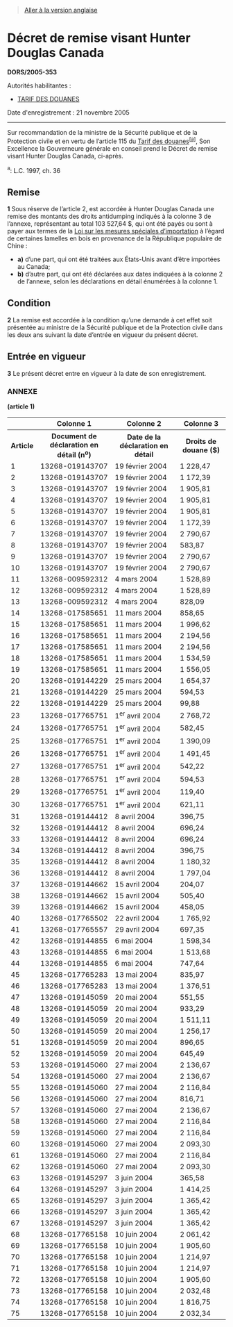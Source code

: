 > [Aller à la version anglaise](/en/Regulations/Statutory%20Orders%20and%20Regulations/2005/353.md)

# Décret de remise visant Hunter Douglas Canada

**DORS/2005-353**

Autorités habilitantes : 
- [TARIF DES DOUANES](/fr/Lois/Lois%20du%20Canada/1997/ch.%2036.md)

Date d'enregistrement : 21 novembre 2005

----------

Sur recommandation de la ministre de la Sécurité publique et de la Protection civile et en vertu de l’article 115 du [Tarif des douanes](/fr/Lois/Lois%20du%20Canada/1997/ch.%2036.md)<sup><a href='#footnotea_f'>[a]</a></sup>, Son Excellence la Gouverneure générale en conseil prend le Décret de remise visant Hunter Douglas Canada, ci-après.

<a name='footnotea_f'><sup>a</sup></a>: L.C. 1997, ch. 36<br />




## Remise


**1** Sous réserve de l’article 2, est accordée à Hunter Douglas Canada une remise des montants des droits antidumping indiqués à la colonne 3 de l’annexe, représentant au total 103 527,64 $, qui ont été payés ou sont à payer aux termes de la [Loi sur les mesures spéciales d’importation](/fr/Lois/Lois%20révisées%20du%20Canada/S/S-15.md) à l’égard de certaines lamelles en bois en provenance de la République populaire de Chine :
- **a)** d’une part, qui ont été traitées aux États-Unis avant d’être importées au Canada;
- **b)** d’autre part, qui ont été déclarées aux dates indiquées à la colonne 2 de l’annexe, selon les déclarations en détail énumérées à la colonne 1.




## Condition


**2** La remise est accordée à la condition qu’une demande à cet effet soit présentée au ministre de la Sécurité publique et de la Protection civile dans les deux ans suivant la date d’entrée en vigueur du présent décret.




## Entrée en vigueur


**3** Le présent décret entre en vigueur à la date de son enregistrement.




### **ANNEXE** 
**(article 1)**
<table>
<tr>
<th></th>
<th>Colonne 1</th>
<th>Colonne 2</th>
<th>Colonne 3</th>
</tr>
<tr>
<th>Article</th>
<th>Document de déclaration en détail (n<sup>o</sup>)</th>
<th>Date de la déclaration en détail</th>
<th>Droits de douane ($)</th>
</tr>
<tr>
<td>1</td>
<td>13268-019143707</td>
<td>19 février 2004</td>
<td>1 228,47</td>
</tr>
<tr>
<td>2</td>
<td>13268-019143707</td>
<td>19 février 2004</td>
<td>1 172,39</td>
</tr>
<tr>
<td>3</td>
<td>13268-019143707</td>
<td>19 février 2004</td>
<td>1 905,81</td>
</tr>
<tr>
<td>4</td>
<td>13268-019143707</td>
<td>19 février 2004</td>
<td>1 905,81</td>
</tr>
<tr>
<td>5</td>
<td>13268-019143707</td>
<td>19 février 2004</td>
<td>1 905,81</td>
</tr>
<tr>
<td>6</td>
<td>13268-019143707</td>
<td>19 février 2004</td>
<td>1 172,39</td>
</tr>
<tr>
<td>7</td>
<td>13268-019143707</td>
<td>19 février 2004</td>
<td>2 790,67</td>
</tr>
<tr>
<td>8</td>
<td>13268-019143707</td>
<td>19 février 2004</td>
<td>583,87</td>
</tr>
<tr>
<td>9</td>
<td>13268-019143707</td>
<td>19 février 2004</td>
<td>2 790,67</td>
</tr>
<tr>
<td>10</td>
<td>13268-019143707</td>
<td>19 février 2004</td>
<td>2 790,67</td>
</tr>
<tr>
<td>11</td>
<td>13268-009592312</td>
<td>4 mars 2004</td>
<td>1 528,89</td>
</tr>
<tr>
<td>12</td>
<td>13268-009592312</td>
<td>4 mars 2004</td>
<td>1 528,89</td>
</tr>
<tr>
<td>13</td>
<td>13268-009592312</td>
<td>4 mars 2004</td>
<td>828,09</td>
</tr>
<tr>
<td>14</td>
<td>13268-017585651</td>
<td>11 mars 2004</td>
<td>858,65</td>
</tr>
<tr>
<td>15</td>
<td>13268-017585651</td>
<td>11 mars 2004</td>
<td>1 996,62</td>
</tr>
<tr>
<td>16</td>
<td>13268-017585651</td>
<td>11 mars 2004</td>
<td>2 194,56</td>
</tr>
<tr>
<td>17</td>
<td>13268-017585651</td>
<td>11 mars 2004</td>
<td>2 194,56</td>
</tr>
<tr>
<td>18</td>
<td>13268-017585651</td>
<td>11 mars 2004</td>
<td>1 534,59</td>
</tr>
<tr>
<td>19</td>
<td>13268-017585651</td>
<td>11 mars 2004</td>
<td>1 556,05</td>
</tr>
<tr>
<td>20</td>
<td>13268-019144229</td>
<td>25 mars 2004</td>
<td>1 654,37</td>
</tr>
<tr>
<td>21</td>
<td>13268-019144229</td>
<td>25 mars 2004</td>
<td>594,53</td>
</tr>
<tr>
<td>22</td>
<td>13268-019144229</td>
<td>25 mars 2004</td>
<td>99,88</td>
</tr>
<tr>
<td>23</td>
<td>13268-017765751</td>
<td>1<sup>er</sup> avril 2004</td>
<td>2 768,72</td>
</tr>
<tr>
<td>24</td>
<td>13268-017765751</td>
<td>1<sup>er</sup> avril 2004</td>
<td>582,45</td>
</tr>
<tr>
<td>25</td>
<td>13268-017765751</td>
<td>1<sup>er</sup> avril 2004</td>
<td>1 390,09</td>
</tr>
<tr>
<td>26</td>
<td>13268-017765751</td>
<td>1<sup>er</sup> avril 2004</td>
<td>1 491,45</td>
</tr>
<tr>
<td>27</td>
<td>13268-017765751</td>
<td>1<sup>er</sup> avril 2004</td>
<td>542,22</td>
</tr>
<tr>
<td>28</td>
<td>13268-017765751</td>
<td>1<sup>er</sup> avril 2004</td>
<td>594,53</td>
</tr>
<tr>
<td>29</td>
<td>13268-017765751</td>
<td>1<sup>er</sup> avril 2004</td>
<td>119,40</td>
</tr>
<tr>
<td>30</td>
<td>13268-017765751</td>
<td>1<sup>er</sup> avril 2004</td>
<td>621,11</td>
</tr>
<tr>
<td>31</td>
<td>13268-019144412</td>
<td>8 avril 2004</td>
<td>396,75</td>
</tr>
<tr>
<td>32</td>
<td>13268-019144412</td>
<td>8 avril 2004</td>
<td>696,24</td>
</tr>
<tr>
<td>33</td>
<td>13268-019144412</td>
<td>8 avril 2004</td>
<td>696,24</td>
</tr>
<tr>
<td>34</td>
<td>13268-019144412</td>
<td>8 avril 2004</td>
<td>396,75</td>
</tr>
<tr>
<td>35</td>
<td>13268-019144412</td>
<td>8 avril 2004</td>
<td>1 180,32</td>
</tr>
<tr>
<td>36</td>
<td>13268-019144412</td>
<td>8 avril 2004</td>
<td>1 797,04</td>
</tr>
<tr>
<td>37</td>
<td>13268-019144662</td>
<td>15 avril 2004</td>
<td>204,07</td>
</tr>
<tr>
<td>38</td>
<td>13268-019144662</td>
<td>15 avril 2004</td>
<td>505,40</td>
</tr>
<tr>
<td>39</td>
<td>13268-019144662</td>
<td>15 avril 2004</td>
<td>458,05</td>
</tr>
<tr>
<td>40</td>
<td>13268-017765502</td>
<td>22 avril 2004</td>
<td>1 765,92</td>
</tr>
<tr>
<td>41</td>
<td>13268-017765557</td>
<td>29 avril 2004</td>
<td>697,35</td>
</tr>
<tr>
<td>42</td>
<td>13268-019144855</td>
<td>6 mai 2004</td>
<td>1 598,34</td>
</tr>
<tr>
<td>43</td>
<td>13268-019144855</td>
<td>6 mai 2004</td>
<td>1 513,68</td>
</tr>
<tr>
<td>44</td>
<td>13268-019144855</td>
<td>6 mai 2004</td>
<td>747,64</td>
</tr>
<tr>
<td>45</td>
<td>13268-017765283</td>
<td>13 mai 2004</td>
<td>835,97</td>
</tr>
<tr>
<td>46</td>
<td>13268-017765283</td>
<td>13 mai 2004</td>
<td>1 376,51</td>
</tr>
<tr>
<td>47</td>
<td>13268-019145059</td>
<td>20 mai 2004</td>
<td>551,55</td>
</tr>
<tr>
<td>48</td>
<td>13268-019145059</td>
<td>20 mai 2004</td>
<td>933,29</td>
</tr>
<tr>
<td>49</td>
<td>13268-019145059</td>
<td>20 mai 2004</td>
<td>1 511,11</td>
</tr>
<tr>
<td>50</td>
<td>13268-019145059</td>
<td>20 mai 2004</td>
<td>1 256,17</td>
</tr>
<tr>
<td>51</td>
<td>13268-019145059</td>
<td>20 mai 2004</td>
<td>896,65</td>
</tr>
<tr>
<td>52</td>
<td>13268-019145059</td>
<td>20 mai 2004</td>
<td>645,49</td>
</tr>
<tr>
<td>53</td>
<td>13268-019145060</td>
<td>27 mai 2004</td>
<td>2 136,67</td>
</tr>
<tr>
<td>54</td>
<td>13268-019145060</td>
<td>27 mai 2004</td>
<td>2 136,67</td>
</tr>
<tr>
<td>55</td>
<td>13268-019145060</td>
<td>27 mai 2004</td>
<td>2 116,84</td>
</tr>
<tr>
<td>56</td>
<td>13268-019145060</td>
<td>27 mai 2004</td>
<td>816,71</td>
</tr>
<tr>
<td>57</td>
<td>13268-019145060</td>
<td>27 mai 2004</td>
<td>2 136,67</td>
</tr>
<tr>
<td>58</td>
<td>13268-019145060</td>
<td>27 mai 2004</td>
<td>2 116,84</td>
</tr>
<tr>
<td>59</td>
<td>13268-019145060</td>
<td>27 mai 2004</td>
<td>2 116,84</td>
</tr>
<tr>
<td>60</td>
<td>13268-019145060</td>
<td>27 mai 2004</td>
<td>2 093,30</td>
</tr>
<tr>
<td>61</td>
<td>13268-019145060</td>
<td>27 mai 2004</td>
<td>2 116,84</td>
</tr>
<tr>
<td>62</td>
<td>13268-019145060</td>
<td>27 mai 2004</td>
<td>2 093,30</td>
</tr>
<tr>
<td>63</td>
<td>13268-019145297</td>
<td>3 juin 2004</td>
<td>365,58</td>
</tr>
<tr>
<td>64</td>
<td>13268-019145297</td>
<td>3 juin 2004</td>
<td>1 414,25</td>
</tr>
<tr>
<td>65</td>
<td>13268-019145297</td>
<td>3 juin 2004</td>
<td>1 365,42</td>
</tr>
<tr>
<td>66</td>
<td>13268-019145297</td>
<td>3 juin 2004</td>
<td>1 365,42</td>
</tr>
<tr>
<td>67</td>
<td>13268-019145297</td>
<td>3 juin 2004</td>
<td>1 365,42</td>
</tr>
<tr>
<td>68</td>
<td>13268-017765158</td>
<td>10 juin 2004</td>
<td>2 061,42</td>
</tr>
<tr>
<td>69</td>
<td>13268-017765158</td>
<td>10 juin 2004</td>
<td>1 905,60</td>
</tr>
<tr>
<td>70</td>
<td>13268-017765158</td>
<td>10 juin 2004</td>
<td>1 214,97</td>
</tr>
<tr>
<td>71</td>
<td>13268-017765158</td>
<td>10 juin 2004</td>
<td>1 214,97</td>
</tr>
<tr>
<td>72</td>
<td>13268-017765158</td>
<td>10 juin 2004</td>
<td>1 905,60</td>
</tr>
<tr>
<td>73</td>
<td>13268-017765158</td>
<td>10 juin 2004</td>
<td>2 032,48</td>
</tr>
<tr>
<td>74</td>
<td>13268-017765158</td>
<td>10 juin 2004</td>
<td>1 816,75</td>
</tr>
<tr>
<td>75</td>
<td>13268-017765158</td>
<td>10 juin 2004</td>
<td>2 032,34</td>
</tr>
</table>


